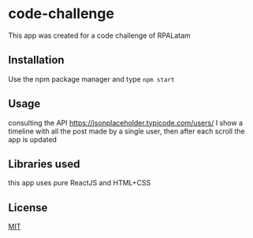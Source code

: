 # code-challenge

This app was created for a code challenge of RPALatam

## Installation

Use the npm package manager and type `npm start`

## Usage

consulting the API https://jsonplaceholder.typicode.com/users/ I show a timeline with all the post made by a single user, then after each scroll the app is updated

## Libraries used

this app uses pure ReactJS and HTML+CSS

## License
[MIT](https://choosealicense.com/licenses/mit/)